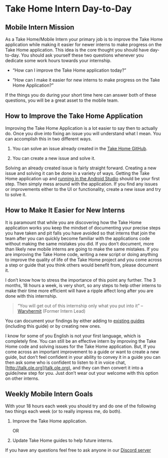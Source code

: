 # Take Home Intern Day-to-Day

## Mobile Intern Mission

As a Take Home/Mobile Intern your primary job is to improve the Take Home application while making it easier for newer interns to make progress on the Take Home application. This idea is the core thought you should have day-to-day. You should ask yourself these two questions whenever you dedicate some work hours towards your internship.

* “How can I improve the Take Home application today?”

* “How can I make it easier for new interns to make progress on the Take Home Application?”

If the things you do during your short time here can answer both of these questions, you will be a great asset to the mobile team.

## How to Improve the Take Home Application

Improving the Take Home Application is a lot easier to say then to actually do. Once you dive into fixing an issue you will understand what I mean. You can accomplish this in two different ways.

1.	You can solve an issue already created in the [Take Home GitHub](https://github.com/open-learning-exchange/take-home/issues).

2.	You can create a new issue and solve it.

Solving an already created issue is fairly straight forward. Creating a new issue and solving it can be done in a variety of ways. Getting the Take Home application up and [running in the Android Studio](rbts-takehome-android-studio-setup.md) should be your first step. Then simply mess around with the application. If you find any issues or improvements either to the UI or functionality, create a new issue and try to solve it.

## How to Make It Easier for New Interns

It is paramount that while you are discovering how the Take Home application works you keep the mindset of documenting your precise steps you have taken and pit falls you have avoided so that interns that join the team after you can quickly become familiar with the applications code without making the same mistakes you did. If you don’t document, more than likely new mobile interns are going to make the same mistakes. If you are improving the Take Home code, writing a new script or doing anything to improve the quality of life of the Take Home project and you come across a step or guide that you think others would benefit from, please document it.

I don’t know how to stress the importance of this point any further. The 3 months, 18 hours a week, is very short, so any steps to help other interns to make their time more efficient will have a ripple affect long after you are done with this internship.

> “You will get out of this internship only what you put into it” – [Waryhermit](#!./pages/vi/profiles/waryhermit.md) (Former Intern Lead)

You can document your findings by either adding to [existing guides](rbts-takehome.md) (including this guide) or by creating new ones.

I know for some of you English is not your first language, which is completely fine. You can still be an effective intern by improving the Take Home code and solving issues for the Take Home application. But, If you come across an important improvement to a guide or want to create a new guide, but don’t feel confident in your ability to convey it in a guide you can then ask some who is confident to listen to it in voice chat, [http://talk.ole.org](talk.ole.org), and they can then convert it into a guide/new step for you. Just don’t wear out your welcome with this option on other interns.

## Weekly Mobile Intern Goals

With your 18 hours each week you should try and do one of the following two things each week (or to really impress me, do both).

1.	Improve the Take Home application.

    OR

2.	Update Take Home guides to help future interns.

If you have any questions feel free to ask anyone in our [Discord server](https://discord.gg/mtgGD4EnYW)